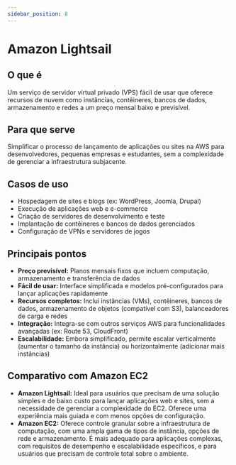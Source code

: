 ```yaml
---
sidebar_position: 8
---
```


# Amazon Lightsail

## O que é
Um serviço de servidor virtual privado (VPS) fácil de usar que oferece recursos de nuvem como instâncias, contêineres, bancos de dados, armazenamento e redes a um preço mensal baixo e previsível.

## Para que serve
Simplificar o processo de lançamento de aplicações ou sites na AWS para desenvolvedores, pequenas empresas e estudantes, sem a complexidade de gerenciar a infraestrutura subjacente.

## Casos de uso
- Hospedagem de sites e blogs (ex: WordPress, Joomla, Drupal)
- Execução de aplicações web e e-commerce
- Criação de servidores de desenvolvimento e teste
- Implantação de contêineres e bancos de dados gerenciados
- Configuração de VPNs e servidores de jogos

## Principais pontos
- **Preço previsível:** Planos mensais fixos que incluem computação, armazenamento e transferência de dados
- **Fácil de usar:** Interface simplificada e modelos pré-configurados para lançar aplicações rapidamente
- **Recursos completos:** Inclui instâncias (VMs), contêineres, bancos de dados, armazenamento de objetos (compatível com S3), balanceadores de carga e redes
- **Integração:** Integra-se com outros serviços AWS para funcionalidades avançadas (ex: Route 53, CloudFront)
- **Escalabilidade:** Embora simplificado, permite escalar verticalmente (aumentar o tamanho da instância) ou horizontalmente (adicionar mais instâncias)

## Comparativo com Amazon EC2
- **Amazon Lightsail:** Ideal para usuários que precisam de uma solução simples e de baixo custo para lançar aplicações web e sites, sem a necessidade de gerenciar a complexidade do EC2. Oferece uma experiência mais guiada e com menos opções de configuração.
- **Amazon EC2:** Oferece controle granular sobre a infraestrutura de computação, com uma ampla gama de tipos de instância, opções de rede e armazenamento. É mais adequado para aplicações complexas, com requisitos de desempenho e escalabilidade específicos, e para usuários que precisam de controle total sobre o ambiente. 